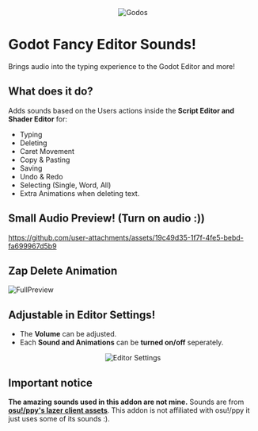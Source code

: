 <div align="center">
  <img src="https://github.com/user-attachments/assets/f4976e74-bc26-442c-ae1b-5f8ef675e345" alt="Godos">
</div>

# Godot Fancy Editor Sounds!
Brings audio into the typing experience to the Godot Editor and more!

## What does it do?
Adds sounds based on the Users actions inside the **Script Editor and Shader Editor** for:
- Typing
- Deleting
- Caret Movement
- Copy & Pasting
- Saving
- Undo & Redo
- Selecting (Single, Word, All)
- Extra Animations when deleting text.

## Small Audio Preview! (Turn on audio :))
https://github.com/user-attachments/assets/19c49d35-1f7f-4fe5-bebd-fa699967d5b9

## Zap Delete Animation
![FullPreview](https://github.com/user-attachments/assets/640257cf-b6c1-4ce9-b6d8-e8390cc63afc)


## Adjustable in Editor Settings!
- The **Volume** can be adjusted.
- Each **Sound and Animations** can be **turned on/off** seperately.

<div align="center">
  <img src="https://github.com/user-attachments/assets/1dbe4cfc-b826-472f-ab32-b992b2735409" alt="Editor Settings">
</div>

## Important notice
**The amazing sounds used in this addon are not mine.** Sounds are from **[osu!/ppy's lazer client assets](https://github.com/ppy/osu-resources)**. This addon is not affiliated with osu!/ppy it just uses some of its sounds :).
